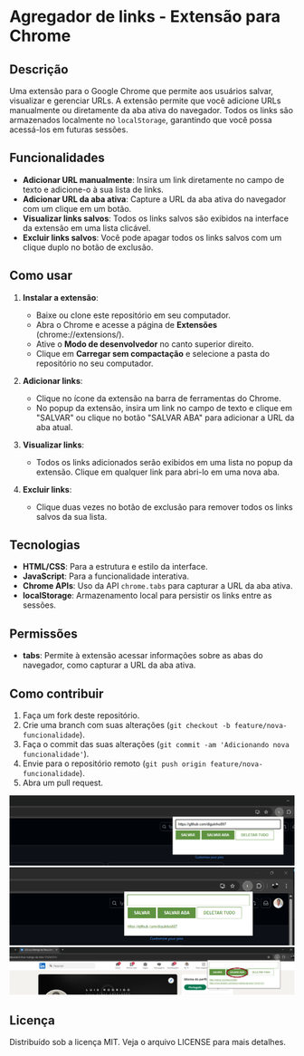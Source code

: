 # Agregador de links - Extensão para Chrome

## Descrição

Uma extensão para o Google Chrome que permite aos usuários salvar, visualizar e gerenciar URLs. A extensão permite que você adicione URLs manualmente ou diretamente da aba ativa do navegador. Todos os links são armazenados localmente no `localStorage`, garantindo que você possa acessá-los em futuras sessões.

## Funcionalidades

- **Adicionar URL manualmente**: Insira um link diretamente no campo de texto e adicione-o à sua lista de links.
- **Adicionar URL da aba ativa**: Capture a URL da aba ativa do navegador com um clique em um botão.
- **Visualizar links salvos**: Todos os links salvos são exibidos na interface da extensão em uma lista clicável.
- **Excluir links salvos**: Você pode apagar todos os links salvos com um clique duplo no botão de exclusão.

## Como usar

1. **Instalar a extensão**:
   - Baixe ou clone este repositório em seu computador.
   - Abra o Chrome e acesse a página de **Extensões** (chrome://extensions/).
   - Ative o **Modo de desenvolvedor** no canto superior direito.
   - Clique em **Carregar sem compactação** e selecione a pasta do repositório no seu computador.

2. **Adicionar links**:
   - Clique no ícone da extensão na barra de ferramentas do Chrome.
   - No popup da extensão, insira um link no campo de texto e clique em "SALVAR" ou clique no botão "SALVAR ABA" para adicionar a URL da aba atual.

3. **Visualizar links**:
   - Todos os links adicionados serão exibidos em uma lista no popup da extensão. Clique em qualquer link para abri-lo em uma nova aba.

4. **Excluir links**:
   - Clique duas vezes no botão de exclusão para remover todos os links salvos da sua lista.

## Tecnologias

- **HTML/CSS**: Para a estrutura e estilo da interface.
- **JavaScript**: Para a funcionalidade interativa.
- **Chrome APIs**: Uso da API `chrome.tabs` para capturar a URL da aba ativa.
- **localStorage**: Armazenamento local para persistir os links entre as sessões.

## Permissões

- **tabs**: Permite à extensão acessar informações sobre as abas do navegador, como capturar a URL da aba ativa.

## Como contribuir

1. Faça um fork deste repositório.
2. Crie uma branch com suas alterações (`git checkout -b feature/nova-funcionalidade`).
3. Faça o commit das suas alterações (`git commit -am 'Adicionando nova funcionalidade'`).
4. Envie para o repositório remoto (`git push origin feature/nova-funcionalidade`).
5. Abra um pull request.

![Ex](printEx1.png)
![Ex](printEx2.png)
![Ex](printEx3.png)



## Licença

Distribuído sob a licença MIT. Veja o arquivo LICENSE para mais detalhes.
